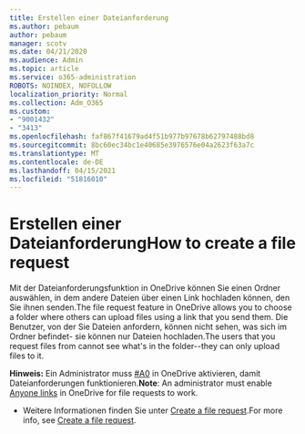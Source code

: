```yaml
---
title: Erstellen einer Dateianforderung
ms.author: pebaum
author: pebaum
manager: scotv
ms.date: 04/21/2020
ms.audience: Admin
ms.topic: article
ms.service: o365-administration
ROBOTS: NOINDEX, NOFOLLOW
localization_priority: Normal
ms.collection: Adm_O365
ms.custom:
- "9001432"
- "3413"
ms.openlocfilehash: faf867f41679ad4f51b977b97678b62797488bd8
ms.sourcegitcommit: 8bc60ec34bc1e40685e3976576e04a2623f63a7c
ms.translationtype: MT
ms.contentlocale: de-DE
ms.lasthandoff: 04/15/2021
ms.locfileid: "51816010"
---
```

# <a name="how-to-create-a-file-request"></a><span data-ttu-id="9a115-102">Erstellen einer Dateianforderung</span><span class="sxs-lookup"><span data-stu-id="9a115-102">How to create a file request</span></span>

<span data-ttu-id="9a115-103">Mit der Dateianforderungsfunktion in OneDrive können Sie einen Ordner auswählen, in dem andere Dateien über einen Link hochladen können, den Sie ihnen senden.</span><span class="sxs-lookup"><span data-stu-id="9a115-103">The file request feature in OneDrive allows you to choose a folder where others can upload files using a link that you send them.</span></span> <span data-ttu-id="9a115-104">Die Benutzer, von der Sie Dateien anfordern, können nicht sehen, was sich im Ordner befindet- sie können nur Dateien hochladen.</span><span class="sxs-lookup"><span data-stu-id="9a115-104">The users that you request files from cannot see what's in the folder--they can only upload files to it.</span></span>

<span data-ttu-id="9a115-105">**Hinweis:** Ein Administrator muss [#A0](https://docs.microsoft.com/sharepoint/turn-external-sharing-on-or-off) in OneDrive aktivieren, damit Dateianforderungen funktionieren.</span><span class="sxs-lookup"><span data-stu-id="9a115-105">**Note**: An administrator must enable [Anyone links](https://docs.microsoft.com/sharepoint/turn-external-sharing-on-or-off) in OneDrive for file requests to work.</span></span>

- <span data-ttu-id="9a115-106">Weitere Informationen finden Sie unter [Create a file request](https://support.office.com/article/create-a-file-request-f54aa7f8-2589-4421-b351-d415fc3b83af).</span><span class="sxs-lookup"><span data-stu-id="9a115-106">For more info, see [Create a file request](https://support.office.com/article/create-a-file-request-f54aa7f8-2589-4421-b351-d415fc3b83af).</span></span>
